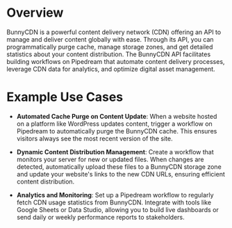 # Overview

BunnyCDN is a powerful content delivery network (CDN) offering an API to manage and deliver content globally with ease. Through its API, you can programmatically purge cache, manage storage zones, and get detailed statistics about your content distribution. The BunnyCDN API facilitates building workflows on Pipedream that automate content delivery processes, leverage CDN data for analytics, and optimize digital asset management.

# Example Use Cases

- **Automated Cache Purge on Content Update**: When a website hosted on a platform like WordPress updates content, trigger a workflow on Pipedream to automatically purge the BunnyCDN cache. This ensures visitors always see the most recent version of the site.

- **Dynamic Content Distribution Management**: Create a workflow that monitors your server for new or updated files. When changes are detected, automatically upload these files to a BunnyCDN storage zone and update your website's links to the new CDN URLs, ensuring efficient content distribution.

- **Analytics and Monitoring**: Set up a Pipedream workflow to regularly fetch CDN usage statistics from BunnyCDN. Integrate with tools like Google Sheets or Data Studio, allowing you to build live dashboards or send daily or weekly performance reports to stakeholders.
